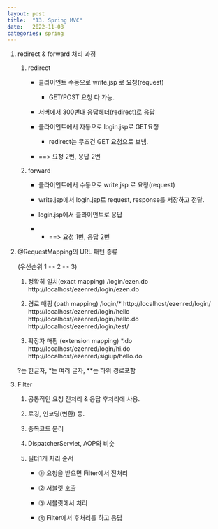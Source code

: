 ```yaml
---
layout: post
title:  "13. Spring MVC"
date:   2022-11-08
categories: spring
---
```

1. redirect & forward 처리 과정 

    1) redirect

        - 클라이언트 수동으로 write.jsp 로 요청(request)

            - GET/POST 요청 다 가능.

        - 서버에서 300번대 응답헤더(redirect)로 응답 

        - 클라이언트에서 자동으로 login.jsp로 GET요청 

            - redirect는 무조건 GET 요청으로 보냄.

        - ==> 요청 2번, 응답 2번    

    2) forward 

        - 클라이언트에서 수동으로 write.jsp 로 요청(request)

        - write.jsp에서 login.jsp로   request, response를 저장하고 전달.

        - login.jsp에서 클라이언트로 응답    

        - - ==> 요청 1번, 응답 2번 

2. @RequestMapping의 URL 패턴 종류


    (우선순위 1 -> 2 -> 3)
    1) 정확히 일치(exact mapping)          /login/ezen.do       http://localhost/ezenred/login/ezen.do
    2) 경로 매핑 (path mapping)            /login/*             http://localhost/ezenred/login/
                                                               http://localhost/ezenred/login/hello
                                                               http://localhost/ezenred/login/hello.do
                                                               http://localhost/ezenred/login/test/    

    3) 확장자 매핑 (extension mapping)     *.do                 http://localhost/ezenred/login/hi.do
                                                               http://localhost/ezenred/sigiup/hello.do

    ?는 한글자, *는 여러 글자, **는 하위 경로포함                                                                    


3. Filter 

    1) 공통적인 요청 전처리 & 응답 후처리에 사용.

    2) 로깅, 인코딩(변환) 등.

    3) 중복코드 분리

    4) DispatcherServlet, AOP와 비슷 

    5) 필터1개 처리 순서   

        - ⓵ 요청을 받으면 Filter에서 전처리 

        - ⓶ 서블릿 호출 

        - ⓷ 서블릿에서 처리 
        
        - ⓸ Filter에서 후처리를 하고 응답
